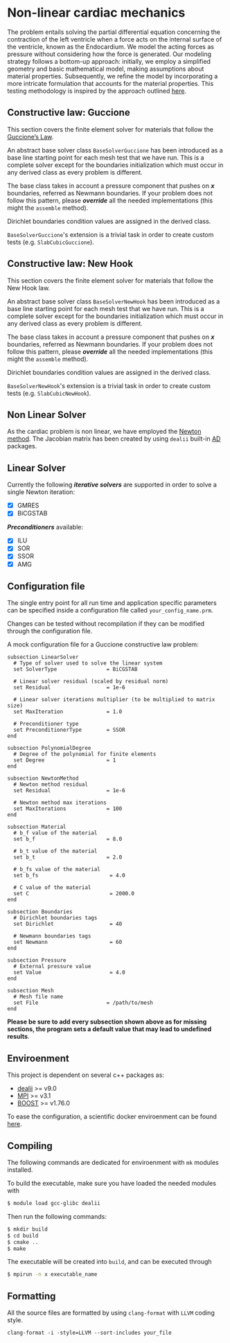 # Non-linear cardiac mechanics
The problem entails solving the partial differential equation concerning the contraction of
the left ventricle when a force acts on the internal surface of the ventricle, known as the
Endocardium. We model the acting forces as pressure without considering
how the force is generated. Our modeling strategy follows a bottom-up approach: initially,
we employ a simplified geometry and basic mathematical model, making assumptions about
material properties. Subsequently, we refine the model by incorporating a more intricate
formulation that accounts for the material properties. This testing methodology is inspired
by the approach outlined [here](https://pubmed.ncbi.nlm.nih.gov/26807042/).

## Constructive law: Guccione
This section covers the finite element solver for materials that follow the [Guccione’s Law](https://pubmed.ncbi.nlm.nih.gov/8550635/).

An abstract base solver class `BaseSolverGuccione` has been introduced as a base line starting point for each mesh test that we have run.
This is a complete solver except for the boundaries initialization which must occur in any derived class as every problem is different.

The base class takes in account a pressure component that pushes on ***x*** boundaries, referred as Newmann boundaries.
If your problem does not follow this pattern, please ***override*** all the needed implementations (this might the `assemble` method).

Dirichlet boundaries condition values are assigned in the derived class.

`BaseSolverGuccione`'s extension is a trivial task in order to create custom tests (e.g. `SlabCubicGuccione`).

## Constructive law: New Hook
This section covers the finite element solver for materials that follow the New Hook law.

An abstract base solver class `BaseSolverNewHook` has been introduced as a base line starting point for each mesh test that we have run.
This is a complete solver except for the boundaries initialization which must occur in any derived class as every problem is different.

The base class takes in account a pressure component that pushes on ***x*** boundaries, referred as Newmann boundaries.
If your problem does not follow this pattern, please ***override*** all the needed implementations (this might the `assemble` method).

Dirichlet boundaries condition values are assigned in the derived class.

`BaseSolverNewHook`'s extension is a trivial task in order to create custom tests (e.g. `SlabCubicNewHook`).

## Non Linear Solver
As the cardiac problem is non linear, we have employed the [Newton method](https://en.wikipedia.org/wiki/Newton%27s_method).
The Jacobian matrix has been created by using `dealii` built-in [AD](https://www.dealii.org/current/doxygen/deal.II/group__auto__symb__diff.html) packages. 

## Linear Solver
Currently the following ***iterative solvers*** are supported in order to solve a single Newton iteration:
- [x] GMRES
- [x] BiCGSTAB

***Preconditioners*** available:
- [x] ILU
- [x] SOR
- [x] SSOR
- [x] AMG

## Configuration file
The single entry point for all run time and application specific parameters can be specified inside a configuration file called `your_config_name.prm`.

Changes can be tested without recompilation if they can be modified through the configuration file.

A mock configuration file for a Guccione constructive law problem:
```
subsection LinearSolver
  # Type of solver used to solve the linear system
  set SolverType                = BiCGSTAB

  # Linear solver residual (scaled by residual norm)
  set Residual                  = 1e-6

  # Linear solver iterations multiplier (to be multiplied to matrix size)
  set MaxIteration              = 1.0

  # Preconditioner type
  set PreconditionerType        = SSOR
end

subsection PolynomialDegree
  # Degree of the polynomial for finite elements
  set Degree                    = 1
end

subsection NewtonMethod
  # Newton method residual
  set Residual                  = 1e-6

  # Newton method max iterations
  set MaxIterations             = 100
end

subsection Material
  # b_f value of the material
  set b_f                       = 8.0

  # b_t value of the material
  set b_t                       = 2.0

  # b_fs value of the material
  set b_fs                       = 4.0

  # C value of the material
  set C                          = 2000.0
end

subsection Boundaries
  # Dirichlet boundaries tags
  set Dirichlet                  = 40

  # Newmann boundaries tags
  set Newmann                    = 60
end

subsection Pressure
  # External pressure value
  set Value                      = 4.0
end

subsection Mesh
  # Mesh file name
  set File                      = /path/to/mesh
end
```
**Please be sure to add every subsection shown above as for missing sections, the program sets a default value that may lead to undefined results**.

## Enviroenment
This project is dependent on several c++ packages as:
- [dealii](https://www.dealii.org/current/doxygen/deal.II/) >= v9.0
- [MPI](https://www.open-mpi.org/) >= v3.1
- [BOOST](https://www.boost.org/) >= v1.76.0

To ease the configuration, a scientific docker enviroenment can be found [here](https://hub.docker.com/r/pcafrica/mk).

## Compiling
The following commands are dedicated for enviroenment with `mk` modules installed.

To build the executable, make sure you have loaded the needed modules with
```bash
$ module load gcc-glibc dealii
```
Then run the following commands:
```bash
$ mkdir build
$ cd build
$ cmake ..
$ make
```
The executable will be created into `build`, and can be executed through
```bash
$ mpirun -n x executable_name
```

## Formatting
All the source files are formatted by using `clang-format` with `LLVM` coding style.
```
clang-format -i -style=LLVM --sort-includes your_file
```
